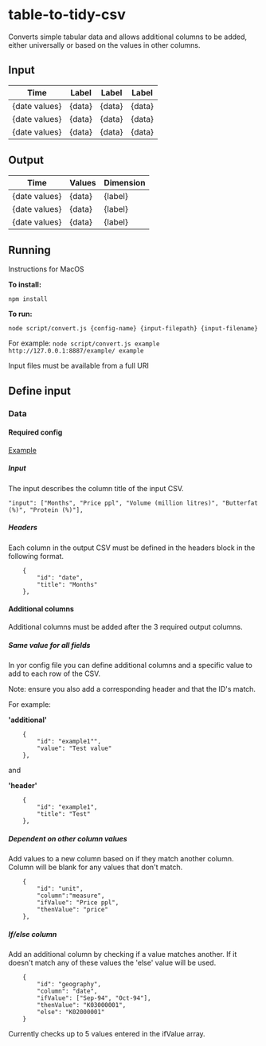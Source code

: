 # table-to-tidy-csv

Converts simple tabular data and allows additional columns to be added, either universally or based on the values in other columns.

## Input
|Time|Label|Label|Label|
|---|---|---|---|
|{date values}|{data}|{data}|{data}|
|{date values}|{data}|{data}|{data}|
|{date values}|{data}|{data}|{data}|

## Output
|Time|Values|Dimension|
|---|---|---|
|{date values}|{data}|{label}|
|{date values}|{data}|{label}|
|{date values}|{data}|{label}|

## Running

Instructions for MacOS

**To install:**

```npm install```

**To run:**

```node script/convert.js {config-name} {input-filepath} {input-filename}```

For example: ```node script/convert.js example  http://127.0.0.1:8887/example/ example ```

Input files must be available from a full URI

## Define input

### Data

#### Required config

[Example](/input/config.json)

##### Input

The input describes the column title of the input CSV.

```    
"input": ["Months", "Price ppl", "Volume (million litres)", "Butterfat (%)", "Protein (%)"],
```

##### Headers

Each column in the output CSV must be defined in the headers block in the following format. 

```
    {
        "id": "date",
        "title": "Months"
    },
```


#### Additional columns

Additional columns must be added after the 3 required output columns.

##### Same value for all fields
In yor config file you can define additional columns and a specific value to add to each row of the CSV.

Note: ensure you also add a corresponding header and that the ID's match. 

For example:

**'additional'**
```
    {
        "id": "example1"",
        "value": "Test value"
    },
```
and

**'header'**
```
    {
        "id": "example1",
        "title": "Test"
    },
```

##### Dependent on other column values
Add values to a new column based on if they match another column. Column will be blank for any values that don't match.
```
    {
        "id": "unit",
        "column":"measure",
        "ifValue": "Price ppl",
        "thenValue": "price"
    },
```
##### If/else column
Add an additional column by checking if a value matches another. If it doesn't match any of these values the 'else' value will be used.

```
    {
        "id": "geography",
        "column": "date",
        "ifValue": ["Sep-94", "Oct-94"],            
        "thenValue": "K03000001",
        "else": "K02000001"
    }
```
Currently checks up to 5 values entered in the ifValue array.